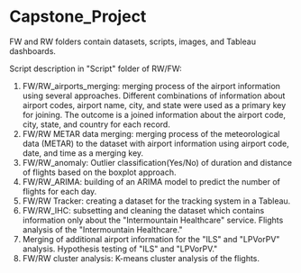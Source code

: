 # Capstone_Project

FW and RW folders contain datasets, scripts, images, and Tableau dashboards.

Script description in "Script" folder of RW/FW:  
1. FW/RW_airports_merging: merging process of the airport information using several approaches. Different combinations of information about airport codes, airport name, city, and state were used as a primary key for joining. The outcome is a joined information about the airport code, city, state, and country for each record. 
2. FW/RW METAR data merging: merging process of the meteorological data (METAR) to the dataset with airport information using airport code, date, and time as a merging key. 
3. FW/RW_anomaly: Outlier classification(Yes/No) of duration and distance of flights based on the boxplot approach. 
4. FW/RW_ARIMA: building of an ARIMA model to predict the number of flights for each day.
5. FW/RW Tracker: creating a dataset for the tracking system in a Tableau.
6. FW/RW_IHC: subsetting and cleaning the dataset which contains information only about the "Intermountain Healthcare" service. Flights analysis of the "Intermountain Healthcare."  
7. Merging of additional airport information for the "ILS" and "LPVorPV" analysis. Hypothesis testing of "ILS" and "LPVorPV."
8. FW/RW cluster analysis: K-means cluster analysis of the flights.
